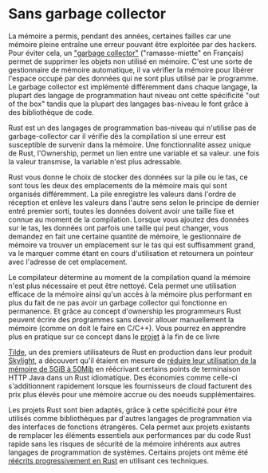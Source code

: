 # Sans garbage collector

La mémoire a permis, pendant des années, certaines failles car une mémoire pleine entraîne une erreur pouvant être exploitée par des hackers. Pour éviter cela, un ["garbage collector"](https://en.wikipedia.org/wiki/Garbage_collection_(computer_science)) ("ramasse-miette" en Français) permet de supprimer les objets non utilisé en mémoire. C'est une sorte de gestionnaire de mémoire automatique, il va vérifier la mémoire pour libérer l'espace occupé par des données qui ne sont plus utilisé par le programme. Le garbage collector est implémenté différemment dans chaque langage, la plupart des langage de programmation haut niveau ont cette spécificité "out of the box" tandis que la plupart des langages bas-niveau le font grâce à des bibliothèque de code.

Rust est un des langages de programmation bas-niveau qui n'utilise pas de garbage-collector car il vérifie dès la compilation si une erreur est susceptible de survenir dans la mémoire. Une fonctionnalité assez unique de Rust, l'Ownership, permet un lien entre une variable et sa valeur. une fois la valeur transmise, la variable n'est plus adressable.

Rust vous donne le choix de stocker des données sur la pile ou le tas, ce sont tous les deux des emplacements de la mémoire mais qui sont organisés différemment. La pile enregistre les valeurs dans l'ordre de réception et enlève les valeurs dans l'autre sens selon le principe de dernier entré premier sorti, toutes les données doivent avoir une taille fixe et connue au moment de la compilation. Lorsque vous ajoutez des données sur le tas, les données ont parfois une taille qui peut changer, vous demandez en fait une certaine quantité de mémoire, le gestionnaire de mémoire va trouver un emplacement sur le tas qui est suffisamment grand, va le marquer comme étant en cours d'utilisation et retournera un pointeur avec l'adresse de cet emplacement.

Le compilateur détermine au moment de la compilation quand la mémoire n'est plus nécessaire et peut être nettoyé. Cela permet une utilisation efficace de la mémoire ainsi qu'un accès à la mémoire plus performant en plus du fait de ne pas avoir un garbage collector qui fonctionne en permanence. Et grâce au concept d'ownership les programmeurs Rust peuvent écrire des programmes sans devoir allouer manuellement la mémoire (comme on doit le faire en C/C++). Vous pourrez en apprendre plus en pratique sur ce concept dans le [projet](16-3-ownership.md) à la fin de ce livre

[Tilde](https://www.tilde.io/), un des premiers utilisateurs de Rust en production dans leur produit [Skylight](https://www.skylight.io/), a découvert qu'il étaient en mesure de [réduire leur utilisation de la mémoire de 5GiB à 50Mib](https://www.rust-lang.org/static/pdfs/Rust-Tilde-Whitepaper.pdf) en réécrivant certains points de terminaison HTTP Java dans un Rust idiomatique. Des économies comme celle-ci s'additionnent rapidement lorsque les fournisseurs de cloud facturent des prix plus élevés pour une mémoire accrue ou des noeuds supplémentaires.

Les projets Rust sont bien adaptés, grâce à cette spécificité pour être utilisés comme bibliothèques par d'autres langages de programmation via des interfaces de fonctions étrangères. Cela permet aux projets existants de remplacer les éléments essentiels aux performances par du code Rust rapide sans les risques de sécurité de la mémoire inhérents aux autres langages de programmation de systèmes. Certains projets ont même été [réécrits progressivement en Rust](https://people.gnome.org/~federico/blog/librsvg-is-almost-rustified.html) en utilisant ces techniques.
